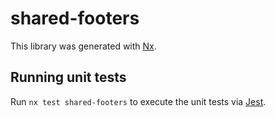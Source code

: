# shared-footers

This library was generated with [Nx](https://nx.dev).

## Running unit tests

Run `nx test shared-footers` to execute the unit tests via [Jest](https://jestjs.io).
